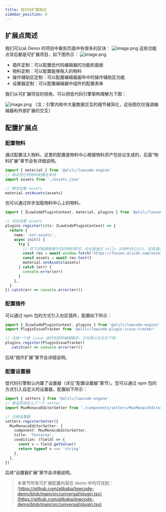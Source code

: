 ```yaml
---
title: 低代码扩展简述
sidebar_position: 0
---
```

## 扩展点简述

我们可以从 Demo 的项目中看到页面中有很多的区块：
![image.png](https://cdn.nlark.com/yuque/0/2022/png/242652/1643447049972-e324320a-7f97-4e48-bef3-a4c5d2b06517.png#clientId=udea0fe9a-4e7e-4&crop=0&crop=0&crop=1&crop=1&from=paste&height=1080&id=rGr7U&margin=%5Bobject%20Object%5D&name=image.png&originHeight=2160&originWidth=3840&originalType=binary&ratio=1&rotation=0&showTitle=false&size=518455&status=done&style=none&taskId=u872d1136-0f18-41b3-900d-710e9fc9eea&title=&width=1920)
这些功能点背后都是可扩展项目，如下图所示：
![image.png](https://cdn.nlark.com/yuque/0/2022/png/242652/1643447052089-8e340da7-3c2c-4a88-9ed8-c89516dccf75.png#clientId=udea0fe9a-4e7e-4&crop=0&crop=0&crop=1&crop=1&from=paste&height=957&id=lL1sN&margin=%5Bobject%20Object%5D&name=image.png&originHeight=1914&originWidth=3838&originalType=binary&ratio=1&rotation=0&showTitle=false&size=538736&status=done&style=none&taskId=u43e8a14e-0d52-4a22-bd19-e5083814daf&title=&width=1919)

- 插件定制：可以配置低代码编辑器的功能和面板
- 物料定制：可以配置能够拖入的物料
- 操作辅助区定制：可以配置编辑器画布中的操作辅助区功能
- 设置器定制：可以配置编辑器中组件的配置表单

我们从可扩展项目的视角，可以把低代码引擎架构理解为下图：

![image.png](https://cdn.nlark.com/yuque/0/2022/png/242652/1643447051959-7abb91ea-44af-46e0-b73a-dd2127648b32.png#clientId=udea0fe9a-4e7e-4&crop=0&crop=0&crop=1&crop=1&from=paste&height=1080&id=M07o7&margin=%5Bobject%20Object%5D&name=image.png&originHeight=2160&originWidth=3840&originalType=binary&ratio=1&rotation=0&showTitle=false&size=779021&status=done&style=none&taskId=u640e4616-d38d-45fb-a560-e4a98cd1605&title=&width=1920)
（注：引擎内核中大量数据交互的细节被简化，这张图仅仅强调编辑器和外部扩展的交互）

## 配置扩展点

### 配置物料
通过配置注入物料，这里的配置是物料中心根据物料资产包协议生成的，后面“物料扩展”章节会有详细说明。
```typescript
import { material } from '@alilc/lowcode-engine'
// 假设您已把物料配置在本地
import assets from './assets.json'

// 静态加载 assets
material.setAssets(assets)
```

也可以通过异步加载物料中心上的物料。
```typescript
import { ILowCodePluginContext, material, plugins } from '@alilc/lowcode-engine'

// 动态加载 assets
plugins.register((ctx: ILowCodePluginContext) => {
  return {
    name: 'ext-assets',
    async init() {
      try {
        // 将下述链接替换为您的物料即可。无论是通过 utils 从物料中心引入，还是通过其他途径如直接引入物料描述
        const res = await window.fetch('https://fusion.alicdn.com/assets/default@0.1.95/assets.json')
        const assets = await res.text()
        material.setAssets(assets)
      } catch (err) {
        console.error(err)
      }
    },
  }
}).catch(err => console.error(err))
```

### 配置插件
可以通过 npm 包的方式引入社区插件，配置如下所示：
```typescript
import { ILowCodePluginContext, plugins } from '@alilc/lowcode-engine'
import PluginIssueTracker from '@alilc/lowcode-plugin-issue-tracker'

// 注册一个提 issue 组件到您的编辑器中，方位默认在左栏下侧
plugins.register(PluginIssueTracker)
  .catch(err => console.error(err))
```
后续“插件扩展”章节会详细说明。

### 配置设置器
低代码引擎默认内置了设置器（详见“配置设置器”章节）。您可以通过 npm 包的方式引入自定义的设置器，配置如下所示：
```typescript
import { setters } from '@alilc/lowcode-engine'
// 假设您自定义了一个 setter
import MuxMonacoEditorSetter from './components/setters/MuxMonacoEditorSetter'

// 注册设置器
setters.registerSetter({
  MuxMonacoEditorSetter: {
    component: MuxMonacoEditorSetter,
    title: 'Textarea',
    condition: (field) => {
      const v = field.getValue()
      return typeof v === 'string'
    },
  },
})
```
后续“设置器扩展”章节会详细说明。

> 本章节所有可扩展配置内容在 demo 中均可找到：[https://github.com/alibaba/lowcode-demo/blob/main/src/universal/plugin.tsx](https://github.com/alibaba/lowcode-demo/blob/main/src/universal/plugin.tsx)
